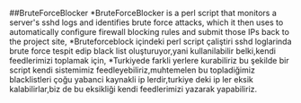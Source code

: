 ##BruteForceBlocker
*BruteForceBlocker is a perl script that monitors a server's sshd logs and identifies brute force attacks, which it then uses to automatically configure firewall blocking rules and submit those IPs back to the project site,
*Bruteforceblock içindeki perl script çaliştiri sshd loglarinda brute force tespit edip black list oluşturuyor,yani kullanilabilir belki,kendi feedlerimizi toplamak için,
*Turkiyede farkli yerlere kurabiliriz bu şekilde bir script kendi sistemimiz feedleyebiliriz,muhtemelen bu  topladiğimiz blacklistleri çoğu yabanci kaynakli ip lerdir,turkiye deki ip ler eksik kalabilirlar,biz de bu eksikliği kendi feedlerimizi yazarak yapabiliriz.
